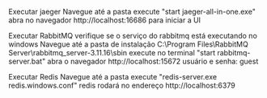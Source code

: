 Executar jaeger
Navegue até a pasta
execute "start jaeger-all-in-one.exe"
abra no navegador http://localhost:16686 para iniciar a UI

Executar RabbitMQ
verifique se o serviço do rabbitmq está executando no windows
Navegue até a pasta de instalação C:\Program Files\RabbitMQ Server\rabbitmq_server-3.11.16\sbin
execute no terminal "start rabbitmq-server.bat"
abra o navegador http://localhost:15672
usuário e senha: guest

Executar Redis
Navegue até a pasta
execute "redis-server.exe redis.windows.conf"
redis rodará no endereço http://localhost:6379